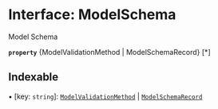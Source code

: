 # Interface: ModelSchema

Model Schema

**`property`** {ModelValidationMethod | ModelSchemaRecord} [*]

## Indexable

▪ [key: `string`]: [`ModelValidationMethod`](../README.md#modelvalidationmethod) \| [`ModelSchemaRecord`](ModelSchemaRecord.md)
